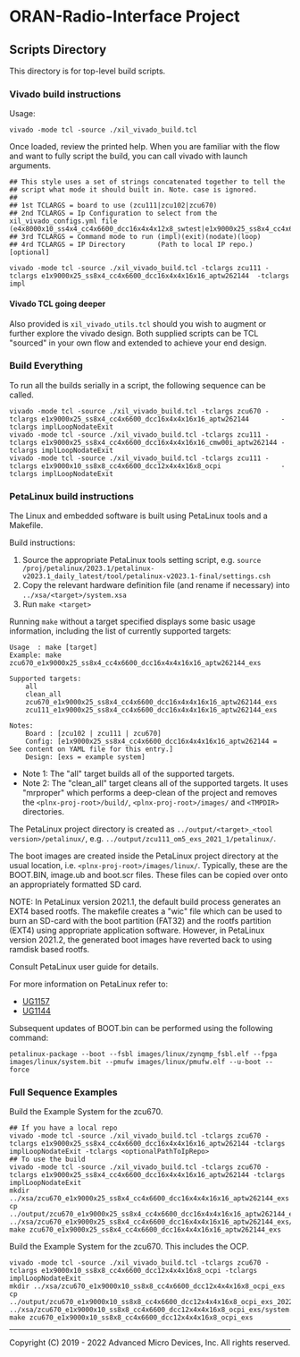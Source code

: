# ORAN-Radio-Interface Project

## Scripts Directory

This directory is for top-level build scripts.

### Vivado build instructions

Usage: 
```console
vivado -mode tcl -source ./xil_vivado_build.tcl
```
Once loaded, review the printed help. When you are familiar with the flow and want to fully script the build, you can call vivado with launch arguments.
```console
## This style uses a set of strings concatenated together to tell the 
## script what mode it should built in. Note. case is ignored.
## 
## 1st TCLARGS = board to use (zcu111|zcu102|zcu670)
## 2nd TCLARGS = Ip Configuration to select from the xil_vivado_configs.yml file (e4x8000x10_ss4x4_cc4x6600_dcc16x4x4x12x8_swtest|e1x9000x25_ss8x4_cc4x6600_dcc16x4x4x16x16_cmw00i_aptw262144|...)
## 3rd TCLARGS = Command mode to run (impl)(exit)(nodate)(loop)
## 4rd TCLARGS = IP Directory        (Path to local IP repo.) [optional]

vivado -mode tcl -source ./xil_vivado_build.tcl -tclargs zcu111 -tclargs e1x9000x25_ss8x4_cc4x6600_dcc16x4x4x16x16_aptw262144  -tclargs impl
```

#### **Vivado TCL going deeper**
Also provided is `xil_vivado_utils.tcl` should you wish to augment or further explore the vivado design. Both supplied scripts
can be TCL "sourced" in your own flow and extended to achieve your end design.

### Build Everything
To run all the builds serially in a script, the following sequence can be called.
```console
vivado -mode tcl -source ./xil_vivado_build.tcl -tclargs zcu670 -tclargs e1x9000x25_ss8x4_cc4x6600_dcc16x4x4x16x16_aptw262144        -tclargs implLoopNodateExit
vivado -mode tcl -source ./xil_vivado_build.tcl -tclargs zcu111 -tclargs e1x9000x25_ss8x4_cc4x6600_dcc16x4x4x16x16_cmw00i_aptw262144 -tclargs implLoopNodateExit
vivado -mode tcl -source ./xil_vivado_build.tcl -tclargs zcu111 -tclargs e1x9000x10_ss8x8_cc4x6600_dcc12x4x4x16x8_ocpi               -tclargs implLoopNodateExit
```

### PetaLinux build instructions

The Linux and embedded software is built using PetaLinux tools and a Makefile.

Build instructions:
1. Source the appropriate PetaLinux tools setting script, e.g. `source /proj/petalinux/2023.1/petalinux-v2023.1_daily_latest/tool/petalinux-v2023.1-final/settings.csh`
2. Copy the relevant hardware definition file (and rename if necessary) into `../xsa/<target>/system.xsa`
3. Run `make <target>`

Running `make` without a target specified displays some basic usage information, including the list of currently supported targets:

~~~
Usage  : make [target]
Example: make zcu670_e1x9000x25_ss8x4_cc4x6600_dcc16x4x4x16x16_aptw262144_exs

Supported targets:
    all
    clean_all
    zcu670_e1x9000x25_ss8x4_cc4x6600_dcc16x4x4x16x16_aptw262144_exs
    zcu111_e1x9000x25_ss8x4_cc4x6600_dcc16x4x4x16x16_aptw262144_exs

Notes:
    Board : [zcu102 | zcu111 | zcu670]
    Config: [e1x9000x25_ss8x4_cc4x6600_dcc16x4x4x16x16_aptw262144 = See content on YAML file for this entry.]
    Design: [exs = example system]
~~~

* Note 1: The "all" target builds all of the supported targets.
* Note 2: The "clean_all" target cleans all of the supported targets.
It uses "mrproper" which performs a deep-clean of the project and removes the `<plnx-proj-root>/build/`, `<plnx-proj-root>/images/` and `<TMPDIR>` directories.

The PetaLinux project directory is created as `../output/<target>_<tool version>/petalinux/`, e.g. `../output/zcu111_om5_exs_2021_1/petalinux/`.

The boot images are created inside the PetaLinux project directory at the usual location, i.e. `<plnx-proj-root>/images/linux/`. Typically, these are the BOOT.BIN, image.ub and boot.scr files. These files can be copied over onto an appropriately formatted SD card.

NOTE: In PetaLinux version 2021.1, the default build process generates an EXT4 based rootfs. The makefile creates a "wic" file which can be used to burn an SD-card with the boot partition (FAT32) and the rootfs partition (EXT4) using appropriate application software. However, in PetaLinux version 2021.2, the generated boot images have reverted back to using ramdisk based rootfs.

Consult PetaLinux user guide for details.

For more information on PetaLinux refer to:
* [UG1157](https://www.xilinx.com/support/documentation/sw_manuals/xilinx2019_2/ug1157-petalinux-tools-command-line-guide.pdf)
* [UG1144](https://www.xilinx.com/support/documentation/sw_manuals/xilinx2019_2/ug1144-petalinux-tools-reference-guide.pdf)

Subsequent updates of BOOT.bin can be performed using the following command:
```console
petalinux-package --boot --fsbl images/linux/zynqmp_fsbl.elf --fpga images/linux/system.bit --pmufw images/linux/pmufw.elf --u-boot --force
```

### Full Sequence Examples
Build the Example System for the zcu670.
```console
## If you have a local repo
vivado -mode tcl -source ./xil_vivado_build.tcl -tclargs zcu670 -tclargs e1x9000x25_ss8x4_cc4x6600_dcc16x4x4x16x16_aptw262144 -tclargs implLoopNodateExit -tclargs <optionalPathToIpRepo>
## To use the build
vivado -mode tcl -source ./xil_vivado_build.tcl -tclargs zcu670 -tclargs e1x9000x25_ss8x4_cc4x6600_dcc16x4x4x16x16_aptw262144 -tclargs implLoopNodateExit 
mkdir ../xsa/zcu670_e1x9000x25_ss8x4_cc4x6600_dcc16x4x4x16x16_aptw262144_exs
cp ../output/zcu670_e1x9000x25_ss8x4_cc4x6600_dcc16x4x4x16x16_aptw262144_exs_2022_1/vivado/system.xsa ../xsa/zcu670_e1x9000x25_ss8x4_cc4x6600_dcc16x4x4x16x16_aptw262144_exs/system.xsa
make zcu670_e1x9000x25_ss8x4_cc4x6600_dcc16x4x4x16x16_aptw262144_exs
```
Build the Example System for the zcu670. This includes the OCP.
```console
vivado -mode tcl -source ./xil_vivado_build.tcl -tclargs zcu670 -tclargs e1x9000x10_ss8x8_cc4x6600_dcc12x4x4x16x8_ocpi -tclargs implLoopNodateExit 
mkdir ../xsa/zcu670_e1x9000x10_ss8x8_cc4x6600_dcc12x4x4x16x8_ocpi_exs
cp ../output/zcu670_e1x9000x10_ss8x8_cc4x6600_dcc12x4x4x16x8_ocpi_exs_2022_1/vivado/system.xsa ../xsa/zcu670_e1x9000x10_ss8x8_cc4x6600_dcc12x4x4x16x8_ocpi_exs/system.xsa
make zcu670_e1x9000x10_ss8x8_cc4x6600_dcc12x4x4x16x8_ocpi_exs
```

---

Copyright (C) 2019 - 2022  Advanced Micro Devices, Inc.  All rights reserved.
